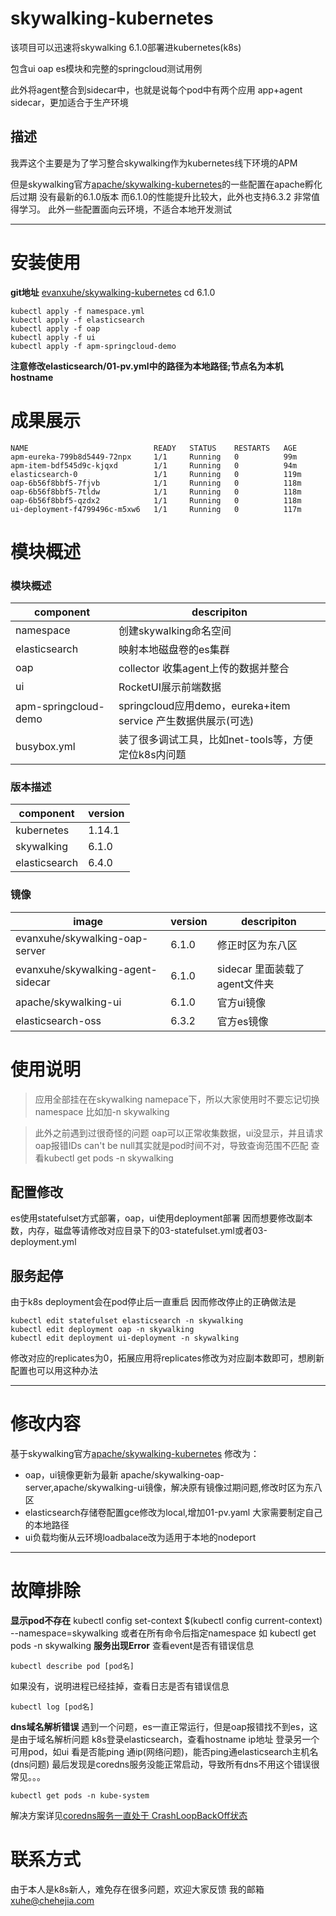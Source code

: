 # skywalking-kubernetes
该项目可以迅速将skywalking 6.1.0部署进kubernetes(k8s) 

包含ui oap es模块和完整的springcloud测试用例

此外将agent整合到sidecar中，也就是说每个pod中有两个应用 app+agent sidecar，更加适合于生产环境
## 描述
我弄这个主要是为了学习整合skywalking作为kubernetes线下环境的APM

但是skywalking官方[apache/skywalking-kubernetes](https://github.com/apache/skywalking-kubernetes)的一些配置在apache孵化后过期
没有最新的6.1.0版本 而6.1.0的性能提升比较大，此外也支持6.3.2 非常值得学习。
此外一些配置面向云环境，不适合本地开发测试

-------------
# 安装使用
**git地址**
[evanxuhe/skywalking-kubernetes](https://github.com/evanxuhe/skywalking-kubernetes)
    cd 6.1.0

    kubectl apply -f namespace.yml
    kubectl apply -f elasticsearch
    kubectl apply -f oap
    kubectl apply -f ui
    kubectl apply -f apm-springcloud-demo
**注意修改elasticsearch/01-pv.yml中的路径为本地路径;节点名为本机hostname** 
# 成果展示
```
NAME                            READY   STATUS    RESTARTS   AGE
apm-eureka-799b8d5449-72npx     1/1     Running   0          99m
apm-item-bdf545d9c-kjqxd        1/1     Running   0          94m
elasticsearch-0                 1/1     Running   0          119m
oap-6b56f8bbf5-7fjvb            1/1     Running   0          118m
oap-6b56f8bbf5-7tldw            1/1     Running   0          118m
oap-6b56f8bbf5-qzdx2            1/1     Running   0          118m
ui-deployment-f4799496c-m5xw6   1/1     Running   0          117m
```
# 模块概述
### 模块概述
|component  | descripiton |
|--|--|
| namespace |创建skywalking命名空间|
| elasticsearch |映射本地磁盘卷的es集群|
| oap |collector 收集agent上传的数据并整合|
| ui | RocketUI展示前端数据 |
| apm-springcloud-demo | springcloud应用demo，eureka+item service 产生数据供展示(可选) |
| busybox.yml | 装了很多调试工具，比如net-tools等，方便定位k8s内问题|
### 版本描述
|component  | version |
|--|--|
| kubernetes |1.14.1|
| skywalking |6.1.0|
| elasticsearch | 6.4.0 |

### 镜像
|image  | version | descripiton |
|--|--|--|
| evanxuhe/skywalking-oap-server |6.1.0|修正时区为东八区|
| evanxuhe/skywalking-agent-sidecar | 6.1.0 |sidecar 里面装载了agent文件夹|
| apache/skywalking-ui|6.1.0|官方ui镜像|
|elasticsearch-oss|6.3.2|官方es镜像|


# 使用说明

>应用全部挂在在skywalking namepace下，所以大家使用时不要忘记切换namespace 比如加-n skywalking

> 此外之前遇到过很奇怪的问题 oap可以正常收集数据，ui没显示，并且请求oap报错IDs can't be null其实就是pod时间不对，导致查询范围不匹配
查看kubectl get pods -n skywalking
## 配置修改
es使用statefulset方式部署，oap，ui使用deployment部署
因而想要修改副本数，内存，磁盘等请修改对应目录下的03-statefulset.yml或者03-deployment.yml
## 服务起停
由于k8s deployment会在pod停止后一直重启
因而修改停止的正确做法是 

    kubectl edit statefulset elasticsearch -n skywalking
    kubectl edit deployment oap -n skywalking
    kubectl edit deployment ui-deployment -n skywalking

修改对应的replicates为0，拓展应用将replicates修改为对应副本数即可，想刷新配置也可以用这种办法

----
# 修改内容
基于skywalking官方[apache/skywalking-kubernetes](https://github.com/apache/skywalking-kubernetes)
修改为：

 - oap，ui镜像更新为最新 apache/skywalking-oap-server,apache/skywalking-ui镜像，解决原有镜像过期问题,修改时区为东八区
 - elasticsearch存储卷配置gce修改为local,增加01-pv.yaml 大家需要制定自己的本地路径
 - ui负载均衡从云环境loadbalace改为适用于本地的nodeport
---
# 故障排除
**显示pod不存在**
kubectl config set-context $(kubectl config current-context)  --namespace=skywalking
或者在所有命令后指定namespace  如 kubectl get pods -n skywalking
**服务出现Error**
查看event是否有错误信息

    kubectl describe pod [pod名]

 
如果没有，说明进程已经挂掉，查看日志是否有错误信息

    kubectl log [pod名]
**dns域名解析错误**
遇到一个问题，es一直正常运行，但是oap报错找不到es，这是由于域名解析问题
k8s登录elasticsearch，查看hostname ip地址
登录另一个可用pod，如ui 看是否能ping 通ip(网络问题)，能否ping通elasticsearch主机名(dns问题)
最后发现是coredns服务没能正常启动，导致所有dns不用这个错误很常见。。。

    kubectl get pods -n kube-system
解决方案详见[coredns服务一直处于 CrashLoopBackOff状态]( https://blog.csdn.net/evanxuhe/article/details/90210764)
# 联系方式
由于本人是k8s新人，难免存在很多问题，欢迎大家反馈
我的邮箱 xuhe@chehejia.com